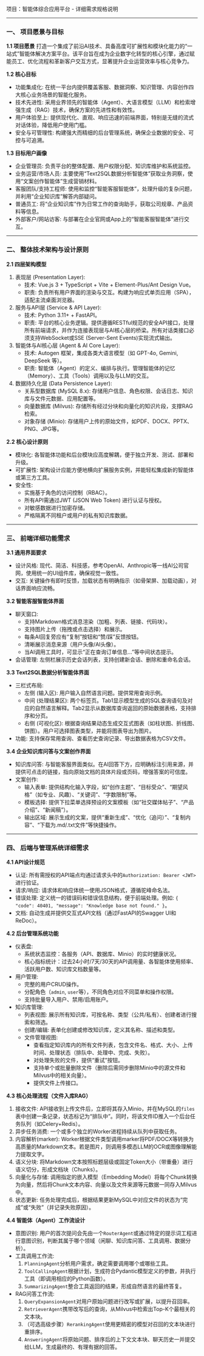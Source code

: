 项目：智能体综合应用平台 - 详细需求规格说明

---

### 一、 项目愿景与目标

**1.1 项目愿景**
打造一个集成了前沿AI技术、具备高度可扩展性和模块化能力的“一站式”智能体解决方案平台。该平台旨在成为企业数字化转型的核心引擎，通过赋能员工、优化流程和革新客户交互方式，显著提升企业运营效率与核心竞争力。

**1.2 核心目标**
* 功能集成化: 在统一平台内提供覆盖客服、数据洞察、知识管理、内容创作四大核心业务场景的智能化服务。
* 技术先进性: 采用业界领先的智能体（Agent）、大语言模型（LLM）和检索增强生成（RAG）技术，确保方案的先进性和有效性。
* 用户体验至上: 提供现代化、直观、响应迅速的前端界面，特别是无缝的流式对话体验，降低用户使用门槛。
* 安全与可管理性: 构建强大而精细的后台管理系统，确保企业数据的安全、可控与可追溯。

**1.3 目标用户画像**
* 企业管理员: 负责平台的整体配置、用户权限分配、知识库维护和系统监控。
* 业务运营/市场人员: 主要使用“Text2SQL数据分析智能体”获取业务洞察，使用“文案创作智能体”生成营销材料。
* 客服团队/支持工程师: 使用和监控“智能客服智能体”，处理升级的复杂问题，并利用“企业知识库”解答内部疑问。
* 普通员工: 将“企业知识库”作为日常工作的查询助手，获取公司规章、产品资料等信息。
* 外部客户/网站访客: 与部署在企业官网或App上的“智能客服智能体”进行交互。

---

### 二、 整体技术架构与设计原则

**2.1 四层架构模型**
1.  表现层 (Presentation Layer):
    * 技术: Vue.js 3 + TypeScript + Vite + Element-Plus/Ant Design Vue。
    * 职责: 负责所有用户界面的渲染与交互。构建为响应式单页应用（SPA），适配主流桌面浏览器。
2.  服务与API层 (Service & API Layer):
    * 技术: Python 3.11+ + FastAPI。
    * 职责: 平台的核心业务逻辑。提供遵循RESTful规范的安全API接口，处理所有前端请求，并作为连接表现层与AI核心层的桥梁。所有对话类接口必须支持WebSocket或SSE (Server-Sent Events)实现流式输出。
3.  智能体与AI核心层 (Agent & AI Core Layer):
    * 技术: Autogen 框架，集成各类大语言模型（如 GPT-4o, Gemini, DeepSeek 等）。
    * 职责: 智能体（Agent）的定义、编排与执行。管理智能体的记忆（Memory）、工具（Tools）调用以及与LLM的交互。
4.  数据持久化层 (Data Persistence Layer):
    * 关系型数据库 (MySQL 8.x): 存储用户信息、角色权限、会话日志、知识库与文件元数据、应用配置等。
    * 向量数据库 (Milvus): 存储所有经过分块和向量化的知识片段，支撑RAG检索。
    * 对象存储 (Minio): 存储用户上传的原始文件，如PDF、DOCX、PPTX、PNG、JPG等。

**2.2 核心设计原则**
* 模块化: 各智能体功能和后台模块应高度解耦，便于独立开发、测试、部署和升级。
* 可扩展性: 架构设计应能方便地横向扩展服务实例，并能轻松集成新的智能体或第三方工具。
* 安全性:
    * 实施基于角色的访问控制（RBAC）。
    * 所有API需通过JWT (JSON Web Token) 进行认证与授权。
    * 对敏感数据进行加密存储。
    * 严格隔离不同租户或用户的私有知识库数据。

---

### 三、 前端详细功能需求

**3.1 通用界面要求**
* 设计风格: 现代、简洁、科技感，参考OpenAI、Anthropic等一线AI公司官网，使用统一的UI组件库，确保视觉一致性。
* 交互: 关键操作有即时反馈，加载状态有明确指示（如骨架屏、加载动画），对话界面响应流畅。

**3.2 智能客服智能体界面**
* 聊天窗口:
    * 支持Markdown格式消息渲染（加粗、列表、链接、代码块）。
    * 支持图片上传（拖拽或点击选择）和展示。
    * 每条AI回复旁应有“复制”按钮和“赞/踩”反馈按钮。
    * 清晰展示消息来源（用户头像/AI头像）。
    * 当AI调用工具时，可显示“正在查询订单信息…”等中间状态提示。
* 会话管理: 左侧栏展示历史会话列表，支持创建新会话、删除和重命名会话。

**3.3 Text2SQL数据分析智能体界面**
* 三栏式布局:
    * 左侧 (输入区): 用户输入自然语言问题。提供常用查询示例。
    * 中间 (处理结果区): 两个标签页。Tab1显示模型生成的SQL查询语句及对应的自然语言解释。Tab2显示从数据库查询返回的原始数据表格，支持排序和分页。
    * 右侧 (可视化区): 根据查询结果动态生成交互式图表（如柱状图、折线图、饼图）。用户可选择图表类型，并能将图表导出为图片。
* 功能: 支持保存常用查询、查看历史查询记录、导出数据表格为CSV文件。

**3.4 企业知识库问答与文案创作界面**
* 知识库问答: 与智能客服界面类似。在AI回答下方，应明确标注引用来源，并提供可点击的链接，指向原始文档的具体片段或页码，增强答案的可信度。
* 文案创作:
    * 输入表单: 提供结构化输入字段，如“创作主题”、“目标受众”、“期望风格”（如专业、风趣）、“关键词”、“字数限制”等。
    * 模板选择: 提供下拉菜单选择预设的文案模板（如“社交媒体帖子”、“产品介绍”、“新闻稿”）。
    * 输出区域: 展示生成的文案，提供“重新生成”、“优化（追问）”、“复制内容”、“下载为.md/.txt文件”等快捷操作。

---

### 四、 后端与管理系统详细需求

**4.1 API设计规范**
* 认证: 所有需授权的API端点均通过请求头中的`Authorization: Bearer <JWT>`进行验证。
* 请求/响应: 请求体和响应体统一使用JSON格式，遵循驼峰命名法。
* 错误处理: 定义统一的错误码和错误信息结构，便于前端处理。例如: `{ "code": 40401, "message": "Knowledge base not found." }`。
* 文档: 自动生成并提供交互式API文档（通过FastAPI的Swagger UI和ReDoc）。

**4.2 后台管理系统功能**
* 仪表盘:
    * 系统状态监控：各服务（API、数据库、Minio）的实时健康状况。
    * 核心指标统计：过去24小时/7天/30天的API调用量、各智能体使用频率、活跃用户数、知识库文档数量等。
* 用户管理:
    * 完整的用户CRUD操作。
    * 分配角色（`admin`, `user`等），不同角色对应不同菜单和操作权限。
    * 支持批量导入用户、禁用/启用账户。
* 知识库管理:
    * 列表视图: 展示所有知识库，可按名称、类型（公共/私有）、创建者进行搜索和筛选。
    * 创建/编辑: 表单化创建或修改知识库，定义其名称、描述和类型。
    * 文件管理视图:
        * 查看指定知识库内的所有文件列表，包含文件名、格式、大小、上传时间、处理状态（排队中、处理中、完成、失败）。
        * 对处理失败的文件，提供“重试”按钮。
        * 支持单个或批量删除文件（删除后需同步删除Minio中的源文件和Milvus中的相关向量）。
        * 提供文件上传接口。

**4.3 核心处理流程（文件入库RAG）**
1.  接收文件: API接收到上传文件后，立即将其存入Minio，并在MySQL的`files`表中创建一条记录，状态标记为“排队中”。同时，将该文件ID推入一个后台任务队列（如Celery+Redis）。
2.  异步任务消费: 一个或多个独立的Worker进程持续从队列中获取任务。
3.  内容解析(marker): Worker根据文件类型调用marker将PDF/DOCX等转换为高质量的Markdown文本。若是图片，则调用多模态LLM的OCR或图像理解能力提取文字。
4.  语义分块: 将Markdown文本按照标题层级或固定Token大小（带重叠）进行语义切分，形成文档块（Chunks）。
5.  向量化与存储: 调用指定的嵌入模型（Embedding Model）将每个Chunk转换为向量，然后将Chunk文本内容、向量以及文件来源等元数据一同存入Milvus中。
6.  状态更新: 任务处理完成后，根据结果更新MySQL中对应文件的状态为“完成”或“失败”（并记录失败原因）。

**4.4 智能体（Agent）工作流设计**
* 意图识别: 用户的首次提问会先由一个`RouterAgent`或通过特定的提示词工程进行意图识别，判断其属于哪个领域（闲聊、知识库问答、工具调用、数据分析）。
* 工具调用工作流:
    1.  `PlanningAgent`分析用户需求，确定需要调用哪个或哪些工具。
    2.  `ToolCallingAgent`根据计划，生成符合Pydantic模型定义的参数，并执行工具（即调用相应的Python函数）。
    3.  `SummarizingAgent`整合工具返回的结果，形成自然语言的最终答复。
* RAG问答工作流:
    1.  `QueryExpansionAgent`对用户原始问题进行改写或扩展，以提升召回率。
    2.  `RetrieverAgent`携带改写后的查询，从Milvus中检索出Top-K个最相关的文本块。
    3.  （可选高级步骤）`RerankingAgent`使用更精密的模型对召回的文本块进行重排序。
    4.  `AnsweringAgent`将原始问题、排序后的上下文文本块、聊天历史一并提交给LLM，生成最终的、有理有据的回答。